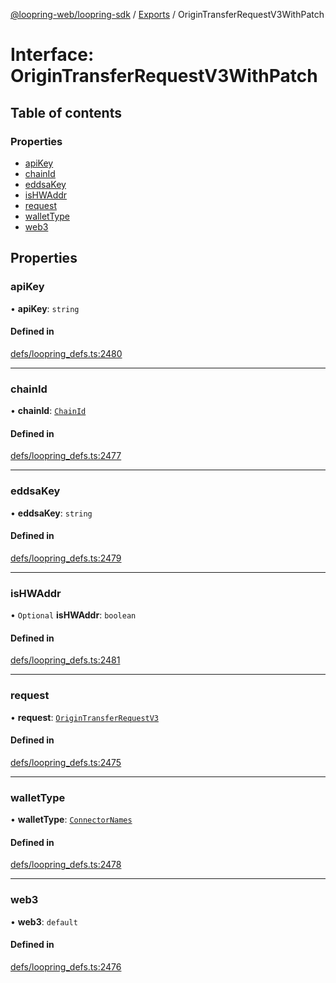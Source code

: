 [@loopring-web/loopring-sdk](../README.md) / [Exports](../modules.md) / OriginTransferRequestV3WithPatch

# Interface: OriginTransferRequestV3WithPatch

## Table of contents

### Properties

- [apiKey](OriginTransferRequestV3WithPatch.md#apikey)
- [chainId](OriginTransferRequestV3WithPatch.md#chainid)
- [eddsaKey](OriginTransferRequestV3WithPatch.md#eddsakey)
- [isHWAddr](OriginTransferRequestV3WithPatch.md#ishwaddr)
- [request](OriginTransferRequestV3WithPatch.md#request)
- [walletType](OriginTransferRequestV3WithPatch.md#wallettype)
- [web3](OriginTransferRequestV3WithPatch.md#web3)

## Properties

### apiKey

• **apiKey**: `string`

#### Defined in

[defs/loopring_defs.ts:2480](https://github.com/Loopring/loopring_sdk/blob/6d0be7c/src/defs/loopring_defs.ts#L2480)

___

### chainId

• **chainId**: [`ChainId`](../enums/ChainId.md)

#### Defined in

[defs/loopring_defs.ts:2477](https://github.com/Loopring/loopring_sdk/blob/6d0be7c/src/defs/loopring_defs.ts#L2477)

___

### eddsaKey

• **eddsaKey**: `string`

#### Defined in

[defs/loopring_defs.ts:2479](https://github.com/Loopring/loopring_sdk/blob/6d0be7c/src/defs/loopring_defs.ts#L2479)

___

### isHWAddr

• `Optional` **isHWAddr**: `boolean`

#### Defined in

[defs/loopring_defs.ts:2481](https://github.com/Loopring/loopring_sdk/blob/6d0be7c/src/defs/loopring_defs.ts#L2481)

___

### request

• **request**: [`OriginTransferRequestV3`](OriginTransferRequestV3.md)

#### Defined in

[defs/loopring_defs.ts:2475](https://github.com/Loopring/loopring_sdk/blob/6d0be7c/src/defs/loopring_defs.ts#L2475)

___

### walletType

• **walletType**: [`ConnectorNames`](../enums/ConnectorNames.md)

#### Defined in

[defs/loopring_defs.ts:2478](https://github.com/Loopring/loopring_sdk/blob/6d0be7c/src/defs/loopring_defs.ts#L2478)

___

### web3

• **web3**: `default`

#### Defined in

[defs/loopring_defs.ts:2476](https://github.com/Loopring/loopring_sdk/blob/6d0be7c/src/defs/loopring_defs.ts#L2476)
